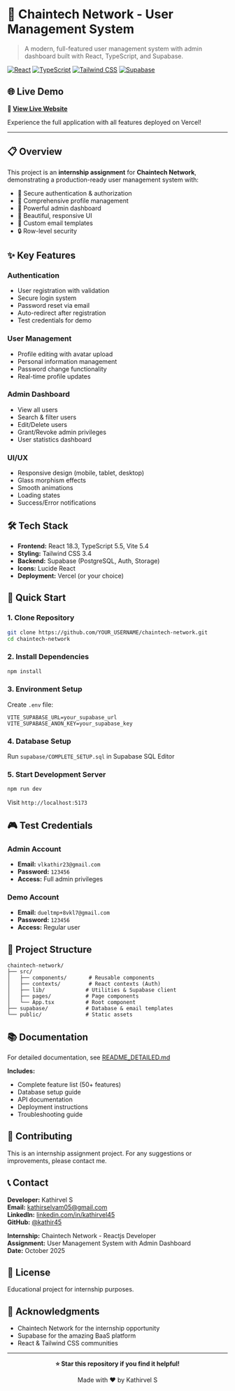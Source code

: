 # 🚀 Chaintech Network - User Management System

> A modern, full-featured user management system with admin dashboard built with React, TypeScript, and Supabase.

[![React](https://img.shields.io/badge/React-18.3.1-blue?style=flat-square&logo=react)](https://reactjs.org/)
[![TypeScript](https://img.shields.io/badge/TypeScript-5.5.3-blue?style=flat-square&logo=typescript)](https://www.typescriptlang.org/)
[![Tailwind CSS](https://img.shields.io/badge/Tailwind-3.4.1-38B2AC?style=flat-square&logo=tailwind-css)](https://tailwindcss.com/)
[![Supabase](https://img.shields.io/badge/Supabase-2.57.4-3ECF8E?style=flat-square&logo=supabase)](https://supabase.com/)

## 🌐 Live Demo

**🔗 [View Live Website](https://chaintech-network-assignment-xi.vercel.app/)**

Experience the full application with all features deployed on Vercel!

---

## 📋 Overview

This project is an **internship assignment** for **Chaintech Network**, demonstrating a production-ready user management system with:
- 🔐 Secure authentication & authorization
- 👤 Comprehensive profile management
- 👑 Powerful admin dashboard
- 🎨 Beautiful, responsive UI
- 📧 Custom email templates
- 🔒 Row-level security

## ✨ Key Features

### Authentication
- User registration with validation
- Secure login system
- Password reset via email
- Auto-redirect after registration
- Test credentials for demo

### User Management
- Profile editing with avatar upload
- Personal information management
- Password change functionality
- Real-time profile updates

### Admin Dashboard
- View all users
- Search & filter users
- Edit/Delete users
- Grant/Revoke admin privileges
- User statistics dashboard

### UI/UX
- Responsive design (mobile, tablet, desktop)
- Glass morphism effects
- Smooth animations
- Loading states
- Success/Error notifications

## 🛠️ Tech Stack

- **Frontend:** React 18.3, TypeScript 5.5, Vite 5.4
- **Styling:** Tailwind CSS 3.4
- **Backend:** Supabase (PostgreSQL, Auth, Storage)
- **Icons:** Lucide React
- **Deployment:** Vercel (or your choice)

## 🚀 Quick Start

### 1. Clone Repository
```bash
git clone https://github.com/YOUR_USERNAME/chaintech-network.git
cd chaintech-network
```

### 2. Install Dependencies
```bash
npm install
```

### 3. Environment Setup
Create `.env` file:
```env
VITE_SUPABASE_URL=your_supabase_url
VITE_SUPABASE_ANON_KEY=your_supabase_key
```

### 4. Database Setup
Run `supabase/COMPLETE_SETUP.sql` in Supabase SQL Editor

### 5. Start Development Server
```bash
npm run dev
```

Visit `http://localhost:5173`

## 🎮 Test Credentials

### Admin Account
- **Email:** `vlkathir23@gmail.com`
- **Password:** `123456`
- **Access:** Full admin privileges

### Demo Account
- **Email:** `dueltmp+8vkl7@gmail.com`
- **Password:** `123456`
- **Access:** Regular user

## 📁 Project Structure

```
chaintech-network/
├── src/
│   ├── components/       # Reusable components
│   ├── contexts/         # React contexts (Auth)
│   ├── lib/             # Utilities & Supabase client
│   ├── pages/           # Page components
│   └── App.tsx          # Root component
├── supabase/            # Database & email templates
└── public/              # Static assets
```

## 📚 Documentation

For detailed documentation, see [README_DETAILED.md](./README_DETAILED.md)

**Includes:**
- Complete feature list (50+ features)
- Database setup guide
- API documentation
- Deployment instructions
- Troubleshooting guide



## 🤝 Contributing

This is an internship assignment project. For any suggestions or improvements, please contact me.

## 📞 Contact

**Developer:** Kathirvel S  
**Email:** kathirselvam05@gmail.com  
**LinkedIn:** [linkedin.com/in/kathirvel45](https://linkedin.com/in/kathirvel45)  
**GitHub:** [@kathir45](https://github.com/kathir45)  

**Internship:** Chaintech Network - Reactjs Developer  
**Assignment:** User Management System with Admin Dashboard  
**Date:** October 2025  

## 📄 License

Educational project for internship purposes.

## 🙏 Acknowledgments

- Chaintech Network for the internship opportunity
- Supabase for the amazing BaaS platform
- React & Tailwind CSS communities

---

<div align="center">

**⭐ Star this repository if you find it helpful!**

Made with ❤️ by Kathirvel S

</div>
